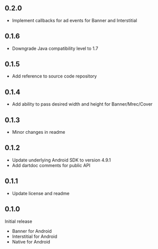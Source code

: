 ## 0.2.0

* Implement callbacks for ad events for Banner and Interstitial

## 0.1.6

* Downgrade Java compatibility level to 1.7

## 0.1.5

* Add reference to source code repository

## 0.1.4

* Add ability to pass desired width and height for Banner/Mrec/Cover

## 0.1.3

* Minor changes in readme

## 0.1.2

* Update underlying Android SDK to version 4.9.1
* Add dartdoc comments for public API

## 0.1.1

* Update license and readme

## 0.1.0

Initial release

* Banner for Android
* Interstitial for Android
* Native for Android
